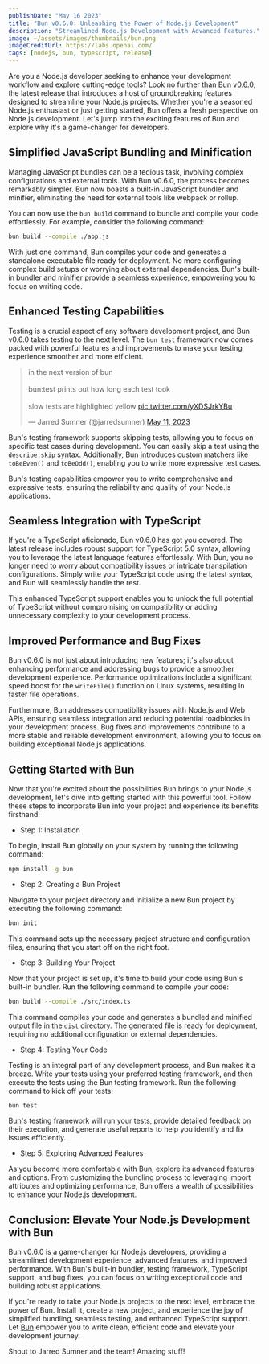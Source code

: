 ```yaml
---
publishDate: "May 16 2023"
title: "Bun v0.6.0: Unleashing the Power of Node.js Development"
description: "Streamlined Node.js Development with Advanced Features."
image: ~/assets/images/thumbnails/bun.png
imageCreditUrl: https://labs.openai.com/
tags: [nodejs, bun, typescript, release]
---
```


Are you a Node.js developer seeking to enhance your development workflow and explore cutting-edge tools? Look no further than [Bun v0.6.0](https://bun.sh/blog/bun-v0.6.0), the latest release that introduces a host of groundbreaking features designed to streamline your Node.js projects. Whether you're a seasoned Node.js enthusiast or just getting started, Bun offers a fresh perspective on Node.js development. Let's jump into the exciting features of Bun and explore why it's a game-changer for developers.

## Simplified JavaScript Bundling and Minification

Managing JavaScript bundles can be a tedious task, involving complex configurations and external tools. With Bun v0.6.0, the process becomes remarkably simpler. Bun now boasts a built-in JavaScript bundler and minifier, eliminating the need for external tools like webpack or rollup.

You can now use the `bun build` command to bundle and compile your code effortlessly. For example, consider the following command:

```bash
bun build --compile ./app.js
```

With just one command, Bun compiles your code and generates a standalone executable file ready for deployment. No more configuring complex build setups or worrying about external dependencies. Bun's built-in bundler and minifier provide a seamless experience, empowering you to focus on writing code.

## Enhanced Testing Capabilities

Testing is a crucial aspect of any software development project, and Bun v0.6.0 takes testing to the next level. The `bun test` framework now comes packed with powerful features and improvements to make your testing experience smoother and more efficient.

<blockquote class="twitter-tweet"><p lang="en" dir="ltr">in the next version of bun<br><br>bun:test prints out how long each test took<br><br>slow tests are highlighted yellow <a href="https://t.co/yXDSJrkYBu">pic.twitter.com/yXDSJrkYBu</a></p>&mdash; Jarred Sumner (@jarredsumner) <a href="https://twitter.com/jarredsumner/status/1656569942354042880?ref_src=twsrc%5Etfw">May 11, 2023</a></blockquote> <script async src="https://platform.twitter.com/widgets.js" charset="utf-8"></script>

Bun's testing framework supports skipping tests, allowing you to focus on specific test cases during development. You can easily skip a test using the `describe.skip` syntax. Additionally, Bun introduces custom matchers like `toBeEven()` and `toBeOdd()`, enabling you to write more expressive test cases.

Bun's testing capabilities empower you to write comprehensive and expressive tests, ensuring the reliability and quality of your Node.js applications.

## Seamless Integration with TypeScript

If you're a TypeScript aficionado, Bun v0.6.0 has got you covered. The latest release includes robust support for TypeScript 5.0 syntax, allowing you to leverage the latest language features effortlessly. With Bun, you no longer need to worry about compatibility issues or intricate transpilation configurations. Simply write your TypeScript code using the latest syntax, and Bun will seamlessly handle the rest.

This enhanced TypeScript support enables you to unlock the full potential of TypeScript without compromising on compatibility or adding unnecessary complexity to your development process.

## Improved Performance and Bug Fixes

Bun v0.6.0 is not just about introducing new features; it's also about enhancing performance and addressing bugs to provide a smoother development experience. Performance optimizations include a significant speed boost for the `writeFile()` function on Linux systems, resulting in faster file operations.

Furthermore, Bun addresses compatibility issues with Node.js and Web APIs, ensuring seamless integration and reducing potential roadblocks in your development process. Bug fixes and improvements contribute to a more stable and reliable development environment, allowing you to focus on building exceptional Node.js applications.

## Getting Started with Bun

Now that you're excited about the possibilities Bun brings to your Node.js development, let's dive into getting started with this powerful tool. Follow these steps to incorporate Bun into your project and experience its benefits firsthand:

- Step 1: Installation

To begin, install Bun globally on your system by running the following command:


```bash
npm install -g bun
```

- Step 2: Creating a Bun Project

Navigate to your project directory and initialize a new Bun project by executing the following command:

```bash
bun init
```

This command sets up the necessary project structure and configuration files, ensuring that you start off on the right foot.

- Step 3: Building Your Project

Now that your project is set up, it's time to build your code using Bun's built-in bundler. Run the following command to compile your code:

```bash
bun build --compile ./src/index.ts
```

This command compiles your code and generates a bundled and minified output file in the `dist` directory. The generated file is ready for deployment, requiring no additional configuration or external dependencies.

- Step 4: Testing Your Code

Testing is an integral part of any development process, and Bun makes it a breeze. Write your tests using your preferred testing framework, and then execute the tests using the Bun testing framework. Run the following command to kick off your tests:

```bash
bun test
```

Bun's testing framework will run your tests, provide detailed feedback on their execution, and generate useful reports to help you identify and fix issues efficiently.

- Step 5: Exploring Advanced Features

As you become more comfortable with Bun, explore its advanced features and options. From customizing the bundling process to leveraging import attributes and optimizing performance, Bun offers a wealth of possibilities to enhance your Node.js development.

## Conclusion: Elevate Your Node.js Development with Bun

Bun v0.6.0 is a game-changer for Node.js developers, providing a streamlined development experience, advanced features, and improved performance. With Bun's built-in bundler, testing framework, TypeScript support, and bug fixes, you can focus on writing exceptional code and building robust applications.

If you're ready to take your Node.js projects to the next level, embrace the power of Bun. Install it, create a new project, and experience the joy of simplified bundling, seamless testing, and enhanced TypeScript support. Let [Bun](https://github.com/oven-sh/bun) empower you to write clean, efficient code and elevate your development journey.

Shout to Jarred Sumner and the team! Amazing stuff!
